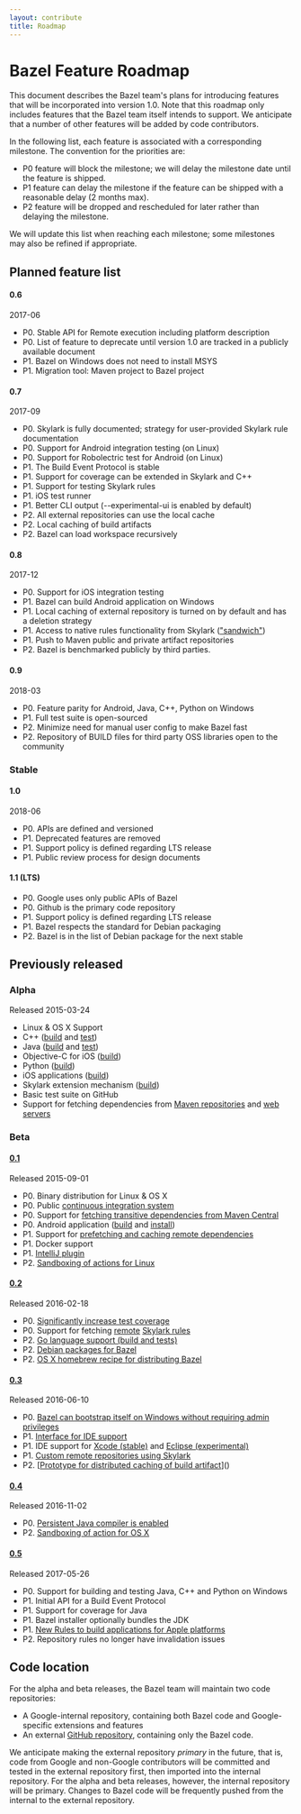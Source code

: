 ```yaml
---
layout: contribute
title: Roadmap
---
```


# Bazel Feature Roadmap

This document describes the Bazel team's plans for introducing features that
will be incorporated into version 1.0. Note that this roadmap only includes
features that the Bazel team itself intends to support. We anticipate that a
number of other features will be added by code contributors.

In the following list, each feature is associated with a corresponding
milestone. The convention for the priorities are:

*   P0 feature will block the milestone; we will delay the milestone date
    until the feature is shipped.
*   P1 feature can delay the milestone if the feature can be shipped with a
    reasonable delay (2 months max).
*   P2 feature will be dropped and rescheduled for later rather than delaying
    the milestone.

We will update this list when reaching each milestone; some milestones may also
be refined if appropriate.

## Planned feature list

#### 0.6
2017-06

* P0. Stable API for Remote execution including platform description
* P0. List of feature to deprecate until version 1.0 are tracked in a publicly available document
* P1. Bazel on Windows does not need to install MSYS
* P1. Migration tool: Maven project to Bazel project

#### 0.7
2017-09

* P0. Skylark is fully documented; strategy for user-provided Skylark rule documentation
* P0. Support for Android integration testing (on Linux)
* P0. Support for Robolectric test for Android (on Linux)
* P1. The Build Event Protocol is stable
* P1. Support for coverage can be extended in Skylark and C++
* P1. Support for testing Skylark rules
* P1. iOS test runner
* P1. Better CLI output (--experimental-ui is enabled by default)
* P2. All external repositories can use the local cache
* P2. Local caching of build artifacts
* P2. Bazel can load workspace recursively

#### 0.8
2017-12

* P0. Support for iOS integration testing
* P1. Bazel can build Android application on Windows
* P1. Local caching of external repository is turned on by default and has a deletion strategy
* P1. Access to native rules functionality from Skylark (["sandwich"](/designs/2016/08/04/extensibility-for-native-rules.html))
* P1. Push to Maven public and private artifact repositories
* P2. Bazel is benchmarked publicly by third parties.

#### 0.9
2018-03

* P0. Feature parity for Android, Java, C++, Python on Windows
* P1. Full test suite is open-sourced
* P2. Minimize need for manual user config to make Bazel fast
* P2. Repository of BUILD files for third party OSS libraries open to the community

### Stable

#### 1.0
2018-06

* P0. APIs are defined and versioned
* P1. Deprecated features are removed
* P1. Support policy is defined regarding LTS release
* P1. Public review process for design documents

#### 1.1 (LTS)

* P0. Google uses only public APIs of Bazel
* P0. Github is the primary code repository
* P1. Support policy is defined regarding LTS release
* P1. Bazel respects the standard for Debian packaging
* P2. Bazel is in the list of Debian package for the next stable



## Previously released

### Alpha
Released 2015-03-24

* Linux &amp; OS X Support</td>
* C++ ([build](http://bazel.build/docs/be/c-cpp.html#cc_binary) and [test](http://bazel.build/docs/be/c-cpp.html#cc_test))
* Java ([build](http://bazel.build/docs/be/java.html#java_binary) and [test](http://bazel.build/docs/be/java.html#java_test))
* Objective-C for iOS ([build](http://bazel.build/docs/be/objective-c.html#objc_binary))
* Python ([build](http://bazel.build/docs/be/python.html#py_binary))
* iOS applications ([build](http://bazel.build/docs/be/objective-c.html#ios_application))
* Skylark extension mechanism ([build](http://bazel.build/docs/skylark/index.html))
* Basic test suite on GitHub
* Support for fetching dependencies from [Maven repositories](http://bazel.build/docs/be/workspace.html#maven_jar) and [web servers](http://bazel.build/docs/be/workspace.html#http_archive)


### Beta

#### [0.1](https://github.com/bazelbuild/bazel/releases/tag/0.1.0)
Released 2015-09-01

* P0. Binary distribution for Linux & OS X
* P0. Public [continuous integration system](http://ci.bazel.build)
* P0. Support for [fetching transitive dependencies from Maven Central](http://bazel.build/docs/external.html)
* P0. Android application ([build](http://bazel.build/docs/be/android.html#android_binary) and [install](http://bazel.build/docs/bazel-user-manual.html#mobile-install))
* P1. Support for [prefetching and caching remote dependencies](http://bazel.build/docs/external.html)
* P1. Docker support
* P1. [IntelliJ plugin](https://ij.bazel.build/)
* P2. [Sandboxing of actions for Linux](http://bazel.build/docs/bazel-user-manual.html#sandboxing)

#### [0.2](https://github.com/bazelbuild/bazel/releases/tag/0.2.0)
Released 2016-02-18

* P0. [Significantly increase test coverage](https://github.com/bazelbuild/bazel/tree/master/src/test/java/com/google/devtools)
* P0. Support for fetching [remote](http://bazel.build/docs/external.html) [Skylark rules](http://bazel.build/docs/be/functions.html#load)
* P2. [Go language support (build and tests)](https://github.com/bazelbuild/rules_go)
* P2. [Debian packages for Bazel](https://github.com/bazelbuild/bazel/releases/latest)
* P2. [OS X homebrew recipe for distributing Bazel](http://braumeister.org/formula/bazel)

#### [0.3](https://github.com/bazelbuild/bazel/releases/tag/0.3.0)
Released 2016-06-10

* P0. [Bazel can bootstrap itself on Windows without requiring admin privileges](http://bazel.build/docs/windows.html)
* P1. [Interface for IDE support](http://blog.bazel.build/2016/06/10/ide-support.html)
* P1. IDE support for [Xcode (stable)](http://tulsi.bazel.build) and [Eclipse (experimental)](https://github.com/bazelbuild/e4b)
* P1. [Custom remote repositories using Skylark](https://docs.google.com/document/d/1jKbNXOVp2T1zJD_iRnVr8k5D0xZKgO8blMVDlXOksJg)
* P2. [[Prototype for distributed caching of build artifact](https://github.com/bazelbuild/bazel/commit/79adf59e2973754c8c0415fcab45cd58c7c34697)]()

#### [0.4](https://github.com/bazelbuild/bazel/releases/tag/0.4.0)
Released 2016-11-02

* P0. [Persistent Java compiler is enabled](https://github.com/bazelbuild/bazel/commit/490f250b27183a886cf70a5fe9e99d9428141b34)
* P2. [Sandboxing of action for OS X](https://github.com/bazelbuild/bazel/commit/7b825b8ea442246aabfa6a5a8962abd70855d0da)


#### [0.5](https://github.com/bazelbuild/bazel/releases/tag/0.5.0)
Released 2017-05-26

* P0. Support for building and testing Java, C++ and Python on Windows</td>
* P1. Initial API for a Build Event Protocol
* P1. Support for coverage for Java
* P1. Bazel installer optionally bundles the JDK
* P1. [New Rules to build applications for Apple platforms](https://github.com/bazelbuild/rules_apple)
* P2. Repository rules no longer have invalidation issues

## Code location

For the alpha and beta releases, the Bazel team will maintain two code
repositories:

*   A Google-internal repository, containing both Bazel code and
    Google-specific extensions and features
*   An external [GitHub repository](https://github.com/bazelbuild/bazel),
    containing only the Bazel code.

We anticipate making the external repository *primary* in the future, that is,
code from Google and non-Google contributors will be committed and tested in the
external repository first, then imported into the internal repository. For
the alpha and beta releases, however, the internal repository will be primary.
Changes to Bazel code will be frequently pushed from the internal to
the external repository.
